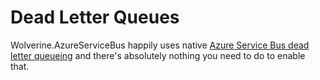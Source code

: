 # Dead Letter Queues

Wolverine.AzureServiceBus happily uses native [Azure Service Bus dead letter queueing](https://learn.microsoft.com/en-us/azure/service-bus-messaging/service-bus-dead-letter-queues) and there's absolutely
nothing you need to do to enable that. 


